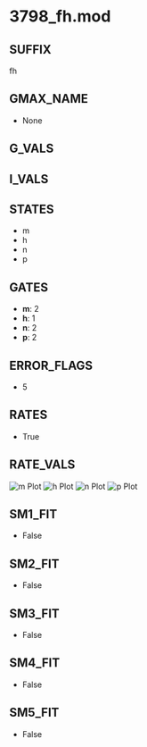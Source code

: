 # 3798_fh.mod

## SUFFIX

fh

## GMAX_NAME

- None

## G_VALS


## I_VALS


## STATES

- m
- h
- n
- p

## GATES

- **m**: 2
- **h**: 1
- **n**: 2
- **p**: 2

## ERROR_FLAGS

- 5

## RATES

- True

## RATE_VALS

![m Plot](/Users/pbozelos/Dropbox/icg-Chai-Panos/supermodels/output_markdown_files/Na/3798_fh.mod/images/m.png)
![h Plot](/Users/pbozelos/Dropbox/icg-Chai-Panos/supermodels/output_markdown_files/Na/3798_fh.mod/images/h.png)
![n Plot](/Users/pbozelos/Dropbox/icg-Chai-Panos/supermodels/output_markdown_files/Na/3798_fh.mod/images/n.png)
![p Plot](/Users/pbozelos/Dropbox/icg-Chai-Panos/supermodels/output_markdown_files/Na/3798_fh.mod/images/p.png)

## SM1_FIT

- False

## SM2_FIT

- False

## SM3_FIT

- False

## SM4_FIT

- False

## SM5_FIT

- False

